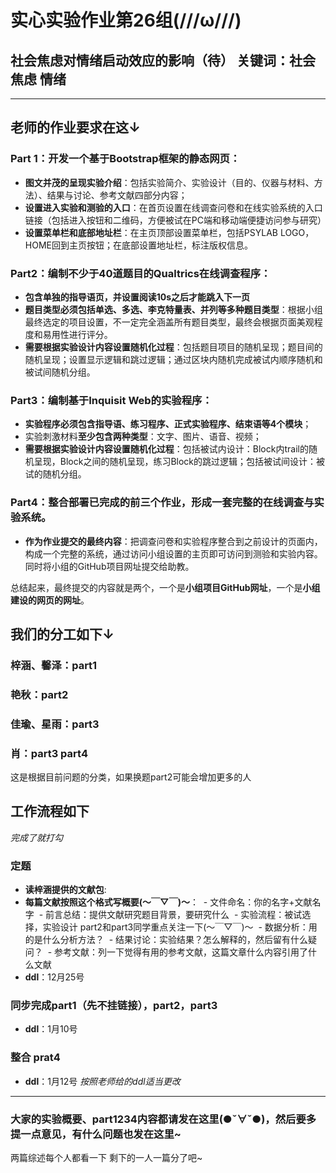 # 实心实验作业第26组(///ω///)
## 社会焦虑对情绪启动效应的影响（待） 关键词：社会焦虑 情绪
***
## 老师的作业要求在这↓
### Part 1：开发一个基于Bootstrap框架的静态网页：
- **图文并茂的呈现实验介绍**：包括实验简介、实验设计（目的、仪器与材料、方法）、结果与讨论、参考文献四部分内容；
- **设置进入实验和测验的入口**：在首页设置在线调查问卷和在线实验系统的入口链接（包括进入按钮和二维码，方便被试在PC端和移动端便捷访问参与研究）
- **设置菜单栏和底部地址栏**：在主页顶部设置菜单栏，包括PSYLAB LOGO，HOME回到主页按钮；在底部设置地址栏，标注版权信息。
### Part2：编制不少于40道题目的Qualtrics在线调查程序：
- **包含单独的指导语页，并设置阅读10s之后才能跳入下一页**
- **题目类型必须包括单选、多选、李克特量表、并列等多种题目类型**：根据小组最终选定的项目设置，不一定完全涵盖所有题目类型，最终会根据页面美观程度和易用性进行评分。
- **需要根据实验设计内容设置随机化过程**：包括题目项目的随机呈现；题目间的随机呈现；设置显示逻辑和跳过逻辑；通过区块内随机完成被试内顺序随机和被试间随机分组。
### Part3：编制基于Inquisit Web的实验程序：
- **实验程序必须包含指导语、练习程序、正式实验程序、结束语等4个模块**；
- 实验刺激材料**至少包含两种类型**：文字、图片、语音、视频；
- **需要根据实验设计内容设置随机化过程**：包括被试内设计：Block内trail的随机呈现，Block之间的随机呈现，练习Block的跳过逻辑；包括被试间设计：被试的随机分组。
### Part4：整合部署已完成的前三个作业，形成一套完整的在线调查与实验系统。
- **作为作业提交的最终内容**：把调查问卷和实验程序整合到之前设计的页面内，构成一个完整的系统，通过访问小组设置的主页即可访问到测验和实验内容。同时将小组的GitHub项目网址提交给助教。

总结起来，最终提交的内容就是两个，一个是**小组项目GitHub网址**，一个是**小组建设的网页的网址**。

## 我们的分工如下↓
### 梓涵、馨泽：part1
### 艳秋：part2
### 佳瑜、星雨：part3
### 肖：part3 part4
这是根据目前问题的分类，如果换题part2可能会增加更多的人

## 工作流程如下
*完成了就打勾*
### 定题
- **读梓涵提供的文献包**:
- **每篇文献按照这个格式写概要(～￣▽￣)～**：
  - 文件命名：你的名字+文献名字
  - 前言总结：提供文献研究题目背景，要研究什么
  - 实验流程：被试选择，实验设计 part2和part3同学重点关注一下(～￣▽￣)～
  - 数据分析：用的是什么分析方法？
  - 结果讨论：实验结果？怎么解释的，然后留有什么疑问？
  - 参考文献：列一下觉得有用的参考文献，这篇文章什么内容引用了什么文献
- **ddl**：12月25号
### 同步完成part1（先不挂链接），part2，part3
- **ddl**：1月10号
### 整合 prat4
- **ddl**：1月12号
*按照老师给的ddl适当更改*

***
### 大家的实验概要、part1234内容都请发在这里(●ˇ∀ˇ●)，然后要多提一点意见，有什么问题也发在这里~
两篇综述每个人都看一下 剩下的一人一篇分了吧~
